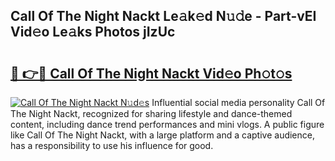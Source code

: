 ## Call Of The Night Nackt Le𝚊k𝚎d N𝚞𝚍e - Part-vEI Vid𝚎o Le𝚊ks Photos jIzUc

# <h2><a href="http://fb52ojs.evod.top/?m=Call+Of+The+Night+Nackt">🔗 👉🔴 Call Of The Night Nackt Vid𝚎o Ph𝚘t𝚘s</a></h2>

[![Call Of The Night Nackt N𝚞d𝚎s](https://i.imgur.com/8V9OHl7.gif)](http://fb52ojs.evod.top/?m=Call+Of+The+Night+Nackt)
Influential social media personality Call Of The Night Nackt, recognized for sharing lifestyle and dance-themed content, including dance trend performances and mini vlogs. A public figure like Call Of The Night Nackt, with a large platform and a captive audience, has a responsibility to use his influence for good. 
